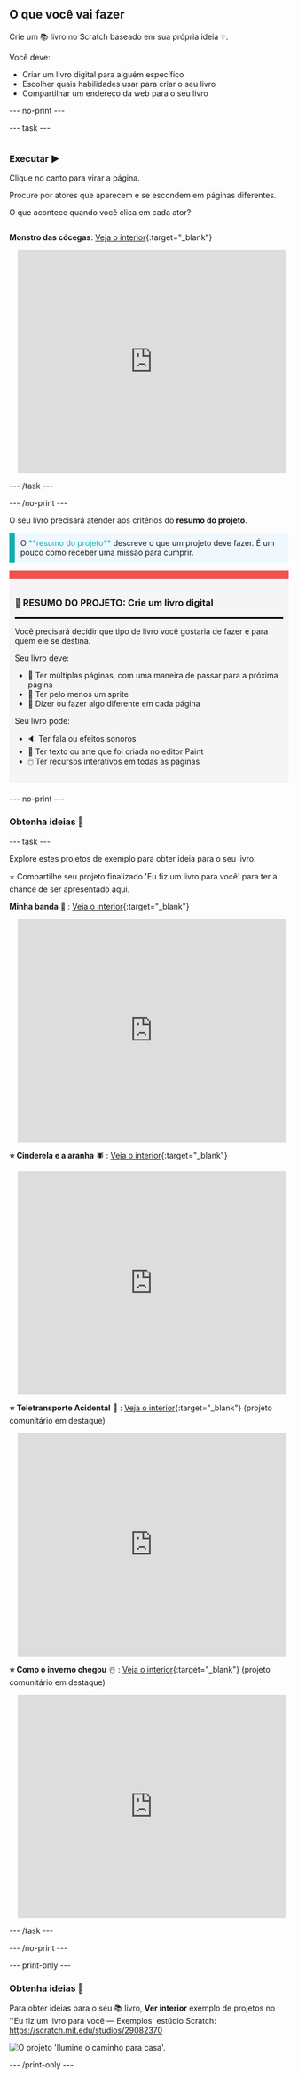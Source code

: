 ## O que você vai fazer

Crie um 📚 livro no Scratch baseado em sua própria ideia 💡.

Você deve:

+ Criar um livro digital para alguém específico
+ Escolher quais habilidades usar para criar o seu livro
+ Compartilhar um endereço da web para o seu livro

--- no-print ---

--- task ---

<div style="display: flex; flex-wrap: wrap">
<div style="flex-basis: 200px; flex-grow: 1">

### Executar ▶️ 

Clique no canto para virar a página.

Procure por atores que aparecem e se escondem em páginas diferentes.
  
O que acontece quando você clica em cada ator?

</div>
<div>
  
**Monstro das cócegas**: [Veja o interior](https://scratch.mit.edu/projects/628385289/editor){:target="_blank"}
<div class="scratch-preview" style="margin-left: 15px;">
  <iframe allowtransparency="true" width="485" height="402" src="https://scratch.mit.edu/projects/embed/628385289/?autostart=false" frameborder="0"></iframe>
</div>

</div>
</div>

--- /task ---

--- /no-print ---

O seu livro precisará atender aos critérios do **resumo do projeto**.

<p style="border-left: solid; border-width:10px; border-color: #0faeb0; background-color: aliceblue; padding: 10px;">
O <span style="color: #0faeb0">**resumo do projeto**</span> descreve o que um projeto deve fazer. É um pouco como receber uma missão para cumprir.
</p>

<div style="border-top: 15px solid #f3524f; background-color: whitesmoke; margin-bottom: 20px; padding: 10px;">

### 🎯 RESUMO DO PROJETO: Crie um **livro digital**
<hr style="border-top: 2px solid black;">

Você precisará decidir que tipo de livro você gostaria de fazer e para quem ele se destina. 

Seu livro deve:
+ 📃 Ter múltiplas páginas, com uma maneira de passar para a próxima página
+ 🐢 Ter pelo menos um sprite
+ 💬 Dizer ou fazer algo diferente em cada página

Seu livro pode:
+ 🔉 Ter fala ou efeitos sonoros 
+ 🎨 Ter texto ou arte que foi criada no editor Paint
+ 🖱️ Ter recursos interativos em todas as páginas
</div>

--- no-print ---

### Obtenha ideias 💭

--- task ---

Explore estes projetos de exemplo para obter ideia para o seu livro:

⭐ Compartilhe seu projeto finalizado 'Eu fiz um livro para você' para ter a chance de ser apresentado aqui.

**Minha banda** 🎸 : [Veja o interior](https://scratch.mit.edu/projects/724148783/editor){:target="_blank"}
<div class="scratch-preview" style="margin-left: 15px;">
  <iframe allowtransparency="true" width="485" height="402" src="https://scratch.mit.edu/projects/embed/724148783/?autostart=false" frameborder="0"></iframe>
</div>

**⭐ Cinderela e a aranha** 🕷️ : [Veja o interior](https://scratch.mit.edu/projects/799448516/editor){:target="_blank"}
<div class="scratch-preview" style="margin-left: 15px;">
  <iframe allowtransparency="true" width="485" height="402" src="https://scratch.mit.edu/projects/embed/799448516/?autostart=false" frameborder="0"></iframe>
</div>

**⭐ Teletransporte Acidental** 🚀 : [Veja o interior](https://scratch.mit.edu/projects/793833913/editor){:target="_blank"} (projeto comunitário em destaque)
<div class="scratch-preview" style="margin-left: 15px;">
  <iframe allowtransparency="true" width="485" height="402" src="https://scratch.mit.edu/projects/embed/793833913/?autostart=false" frameborder="0"></iframe>
</div>

**⭐ Como o inverno chegou** ☃️ : [Veja o interior](https://scratch.mit.edu/projects/707648744/editor){:target="_blank"} (projeto comunitário em destaque)
<div class="scratch-preview" style="margin-left: 15px;">
  <iframe allowtransparency="true" width="485" height="402" src="https://scratch.mit.edu/projects/embed/707648744/?autostart=false" frameborder="0"></iframe>
</div>

--- /task ---

--- /no-print ---

--- print-only ---

### Obtenha ideias 💭

Para obter ideias para o seu 📚 livro, **Ver interior** exemplo de projetos no ''Eu fiz um livro para você — Exemplos' estúdio Scratch:
https://scratch.mit.edu/studios/29082370

![O projeto 'Ilumine o caminho para casa'.](images/showcase_static.png)

--- /print-only ---


